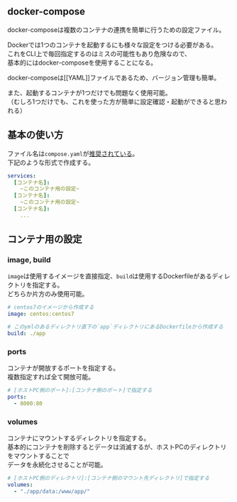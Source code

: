 ## docker-compose
docker-composeは複数のコンテナの連携を簡単に行うための設定ファイル。

Dockerでは1つのコンテナを起動するにも様々な設定をつける必要がある。  
これをCLI上で毎回指定するのはミスの可能性もあり危険なので、  
基本的にはdocker-composeを使用することになる。  

docker-composeは[[YAML]]ファイルであるため、バージョン管理も簡単。

また、起動するコンテナが1つだけでも問題なく使用可能。  
（むしろ1つだけでも、これを使った方が簡単に設定確認・起動ができると思われる）

## 基本の使い方
ファイル名は`compose.yaml`が[推奨されている](https://docs.docker.com/compose/compose-application-model/)。  
下記のような形式で作成する。
```yml
services:
  [コンテナ名]:
    ~このコンテナ用の設定~
  [コンテナ名]:
    ~このコンテナ用の設定~
  [コンテナ名]:
    ...
```

## コンテナ用の設定
### image, build
`image`は使用するイメージを直接指定、`build`は使用するDockerfileがあるディレクトリを指定する。  
どちらか片方のみ使用可能。
```yml
# centos7のイメージから作成する
image: centos:centos7

# このymlのあるディレクトリ直下の`app`ディレクトリにあるDockerfileから作成する
build: ./app
```

### ports
コンテナが開放するポートを指定する。  
複数指定すれば全て開放可能。
```yml
# [ホストPC側のポート]:[コンテナ側のポート]で指定する
ports:
  - 8000:80
```

### volumes
コンテナにマウントするディレクトリを指定する。  
基本的にコンテナを削除するとデータは消滅するが、ホストPCのディレクトリをマウントすることで  
データを永続化させることが可能。
```yml
# [ホストPC側のディレクトリ]:[コンテナ側のマウント先ディレクトリ]で指定する
volumes:
  - "./app/data:/www/app/"
```